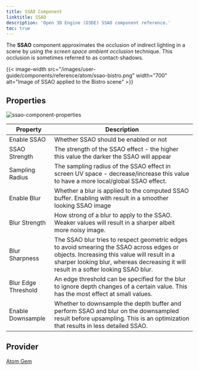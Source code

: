 ```yaml
---
title: SSAO Component
linktitle: SSAO
description: 'Open 3D Engine (O3DE) SSAO component reference.'
toc: true
---
```


The **SSAO** component approximates the occlusion of indirect lighting in a scene by using the *screen space ambient occlusion* technique. This occlusion is sometimes referred to as contact-shadows. 

{{< image-width src="/images/user-guide/components/reference/atom/ssao-bistro.png" width="700" alt="Image of SSAO applied to the Bistro scene" >}}

## Properties

![ssao-component-properties](/images/user-guide/components/reference/atom/ssao-component.jpg)

| Property | Description |
|-|-|
| Enable SSAO | Whether SSAO should be enabled or not |
| SSAO Strength | The strength of the SSAO effect - the higher this value the darker the SSAO will appear |
| Sampling Radius | The sampling radius of the SSAO effect in screen UV space - decrease/increase this value to have a more local/global SSAO effect. |
| Enable Blur | Whether a blur is applied to the computed SSAO buffer. Enabling with result in a smoother looking SSAO image |
| Blur Strength | How strong of a blur to apply to the SSAO. Weaker values will result in a sharper albeit more noisy image. |
| Blur Sharpness | The SSAO blur tries to respect geometric edges to avoid smearing the SSAO across edges or objects. Increasing this value will result in a sharper looking blur, whereas decreasing it will result in a softer looking SSAO blur. |
| Blur Edge Threshold | An edge threshold can be specified for the blur to ignore depth changes of a certain value. This has the most effect at small values. |
| Enable Downsample | Whether to downsample the depth buffer and perform SSAO and blur on the downsampled result before upsampling. This is an optimization that results in less detailed SSAO. |

## Provider ##

[Atom Gem](/docs/user-guide/gems/reference/rendering/atom/atom/)
